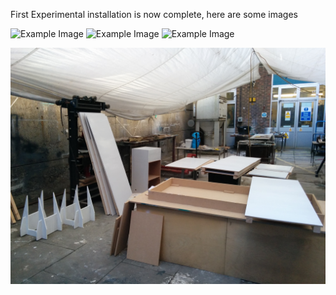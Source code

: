 First Experimental installation is now complete, here are some images

![Example Image](../project_images/plinthDesigns.jpg?raw=true "projection1")
![Example Image](../project_images/plinthDesigns.jpg?raw=true "projection2")
![Example Image](../project_images/plinthDesigns.jpg?raw=true "projection3")


![Example Image](../project_images/plinthpainting.jpg?raw=true "Example Image")


